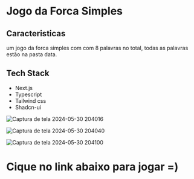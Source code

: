 # Jogo da Forca Simples

## Caracteristicas
um jogo da forca simples com com 8 palavras no total, todas as palavras estão na pasta data.

## Tech Stack
<ul>
    <li>
        Next.js
    </li>
    <li>
        Typescript
    </li>
    <li>
        Tailwind css
    </li>
    <li>
        Shadcn-ui
    </li>
</ul>

![Captura de tela 2024-05-30 204016](https://github.com/Math3uso/jogo-da-forca/assets/155112086/185e0bb3-cde3-4a66-97ca-b63f4e01ecc0)

![Captura de tela 2024-05-30 204040](https://github.com/Math3uso/jogo-da-forca/assets/155112086/77793d48-5a51-410a-a566-d85bbd7921bf)

![Captura de tela 2024-05-30 204100](https://github.com/Math3uso/jogo-da-forca/assets/155112086/7b7647ad-ab4f-4b55-b3cc-378bd2e32076)

# Cique no link abaixo para jogar =)
